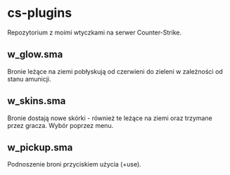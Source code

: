 # cs-plugins
Repozytorium z moimi wtyczkami na serwer Counter-Strike.

## w_glow.sma
Bronie leżące na ziemi pobłyskują od czerwieni do zieleni w zależności od stanu amunicji.

## w_skins.sma
Bronie dostają nowe skórki - również te leżące na ziemi oraz trzymane przez gracza. Wybór poprzez menu.

## w_pickup.sma
Podnoszenie broni przyciskiem użycia (+use).
